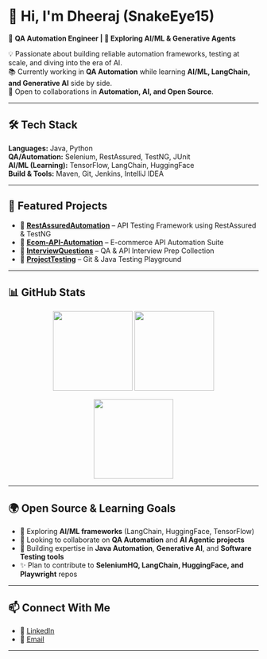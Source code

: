 # 👋 Hi, I'm Dheeraj (SnakeEye15)

🚀 **QA Automation Engineer | 🌱 Exploring AI/ML & Generative Agents**  

💡 Passionate about building reliable automation frameworks, testing at scale, and diving into the era of AI.  
📚 Currently working in **QA Automation** while learning **AI/ML, LangChain, and Generative AI** side by side.  
🤝 Open to collaborations in **Automation, AI, and Open Source**.  

---

## 🛠️ Tech Stack

**Languages:** Java, Python  
**QA/Automation:** Selenium, RestAssured, TestNG, JUnit  
**AI/ML (Learning):** TensorFlow, LangChain, HuggingFace  
**Build & Tools:** Maven, Git, Jenkins, IntelliJ IDEA  

---

## 📌 Featured Projects

- 🔹 [**RestAssuredAutomation**](https://github.com/SnakeEye15/RestAssuredAutomation) – API Testing Framework using RestAssured & TestNG  
- 🔹 [**Ecom-API-Automation**](https://github.com/SnakeEye15/ecom) – E-commerce API Automation Suite  
- 🔹 [**InterviewQuestions**](https://github.com/SnakeEye15/InterviewQuestions) – QA & API Interview Prep Collection  
- 🔹 [**ProjectTesting**](https://github.com/SnakeEye15/ProjectTesting) – Git & Java Testing Playground  

---

## 📊 GitHub Stats

<p align="center">
  <img src="https://github-readme-stats.vercel.app/api?username=SnakeEye15&show_icons=true&theme=tokyonight&count_private=true&include_all_commits=true&hide_border=true&cache_seconds=1800&custom_title=SnakeEye15's%20GitHub%20Stats&token=${{ secrets.PAT_1 }}" height="160"/>
  
  <img src="https://github-readme-stats.vercel.app/api/top-langs/?username=SnakeEye15&layout=compact&theme=tokyonight&hide_border=true&langs_count=8&token=${{ secrets.PAT_1 }}" height="160"/>
</p>

<p align="center">
  <img src="https://github-readme-streak-stats.herokuapp.com?user=SnakeEye15&theme=tokyonight&hide_border=true" height="160"/>
</p>

---

## 🌍 Open Source & Learning Goals

- 🔭 Exploring **AI/ML frameworks** (LangChain, HuggingFace, TensorFlow)  
- 🤝 Looking to collaborate on **QA Automation** and **AI Agentic projects**  
- 🧩 Building expertise in **Java Automation**, **Generative AI**, and **Software Testing tools**  
- ✨ Plan to contribute to **SeleniumHQ, LangChain, HuggingFace, and Playwright** repos  

---

## 📫 Connect With Me

- 💼 [LinkedIn](https://www.linkedin.com/in/dheeraj-saini15/)  
- 📧 [Email](mailto:dheerajsaini1510@gmail.com)  

---
